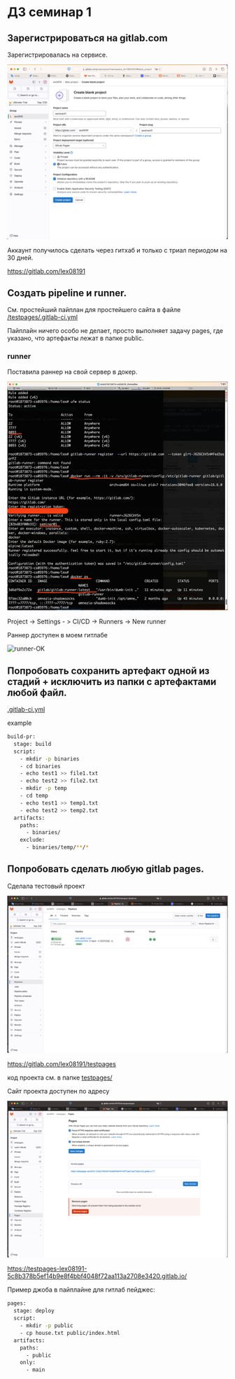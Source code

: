 # ДЗ семинар 1

## Зарегистрироваться на gitlab.com

Зарегистрировалась на сервисе.

![create-new-blank-pr.png](./img/create-new-blank-pr.png)

Аккаунт получилось сделать через гитхаб и только с триал периодом на 30 дней.

https://gitlab.com/lex08191

## Создать pipeline и runner.

См. простейший пайплан для простейшего сайта в файле [/testpages/.gitlab-ci.yml](./testpages/.gitlab-ci.yml)

Пайплайн ничего особо не делает, просто выполняет задачу pages, где указано, что артефакты лежат в папке public.

### runner

Поставила раннер на свой сервер в докер.

![runner-install](./img/runner-install.png)

Project -> Settings - > CI/CD -> Runners -> New runner

Раннер доступен в моем гитлабе

![runner-OK](./img/runner-OK.png.png)

## Попробовать сохранить артефакт одной из стадий + исключить из папки с артефактами любой файл.

[.gitlab-ci.yml](./.gitlab-ci.yml)

example

```bash
build-pr:
  stage: build
  script:
    - mkdir -p binaries
    - cd binaries
    - echo test1 >> file1.txt
    - echo test2 >> file2.txt
    - mkdir -p temp
    - cd temp
    - echo test1 >> temp1.txt
    - echo test2 >> temp2.txt
  artifacts:
    paths:
      - binaries/
    exclude:
      - binaries/temp/**/*
```

## Попробовать сделать любую gitlab pages.

Сделала тестовый проект

![run-pipeline-test-pages.png](./img/run-pipeline-test-pages.png)

https://gitlab.com/lex08191/testpages

код проекта см. в папке [testpages/](./testpages/)

Сайт проекта доступен по адресу

![access-pages-url.png](./img/access-pages-url.png)

https://testpages-lex08191-5c8b378b5ef14b9e8f4bbf4048f72aa113a2708e3420.gitlab.io/

Пример джоба в пайплайне для гитлаб пейджес:

```bash
pages:
  stage: deploy
  script:
    - mkdir -p public
    - cp house.txt public/index.html
  artifacts:
    paths:
      - public
    only:
      - main
```
